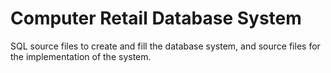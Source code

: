 # Computer Retail Database System  

SQL source files to create and fill the database system, and source files for the implementation of the system.
